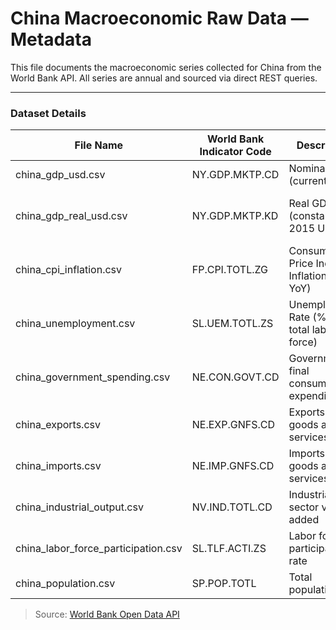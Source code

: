 #  China Macroeconomic Raw Data — Metadata

This file documents the macroeconomic series collected for China from the World Bank API. All series are annual and sourced via direct REST queries.

---

###  Dataset Details

| File Name                            | World Bank Indicator Code  | Description                                          | Frequency | Units / Notes                 |
|-------------------------------------|-----------------------------|------------------------------------------------------|-----------|-------------------------------|
| china_gdp_usd.csv                   | NY.GDP.MKTP.CD              | Nominal GDP (current US$)                            | Annual    | USD (billions)                |
| china_gdp_real_usd.csv              | NY.GDP.MKTP.KD              | Real GDP (constant 2015 US$)                         | Annual    | USD (billions, 2015 base)     |
| china_cpi_inflation.csv             | FP.CPI.TOTL.ZG              | Consumer Price Index Inflation (% YoY)               | Annual    | Percent                       |
| china_unemployment.csv              | SL.UEM.TOTL.ZS              | Unemployment Rate (% of total labor force)           | Annual    | Percent                       |
| china_government_spending.csv       | NE.CON.GOVT.CD              | Government final consumption expenditure             | Annual    | USD (current)                 |
| china_exports.csv                   | NE.EXP.GNFS.CD              | Exports of goods and services                        | Annual    | USD (current)                 |
| china_imports.csv                   | NE.IMP.GNFS.CD              | Imports of goods and services                        | Annual    | USD (current)                 |
| china_industrial_output.csv         | NV.IND.TOTL.CD              | Industrial sector value added                        | Annual    | USD (current)                 |
| china_labor_force_participation.csv | SL.TLF.ACTI.ZS              | Labor force participation rate                       | Annual    | Percent                       |
| china_population.csv                | SP.POP.TOTL                 | Total population                                     | Annual    | People                        |

>  Source: [World Bank Open Data API](https://data.worldbank.org/country/china)